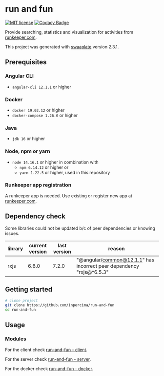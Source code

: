# run and fun

[![MIT license](https://img.shields.io/badge/license-MIT-blue.svg)](./LICENSE.md)
[![Codacy Badge](https://api.codacy.com/project/badge/Grade/2f2a5b3cb41e46328678cfc7c6d79f73)](https://www.codacy.com/app/inpercima/run-and-fun?utm_source=github.com&amp;utm_medium=referral&amp;utm_content=inpercima/run-and-fun&amp;utm_campaign=Badge_Grade)

Provide searching, statistics and visualization for activities from [runkeeper.com](http://runkeeper.com).

This project was generated with [swaaplate](https://github.com/inpercima/swaaplate) version 2.3.1.

## Prerequisites

### Angular CLI

* `angular-cli 12.1.1` or higher

### Docker

* `docker 19.03.12` or higher
* `docker-compose 1.26.0` or higher

### Java

* `jdk 16` or higher

### Node, npm or yarn

* `node 14.16.1` or higher in combination with
  * `npm 6.14.12` or higher or
  * `yarn 1.22.5` or higher, used in this repository

### Runkeeper app registration

A runkeeper app is needed.
Use existing or register new app at [runkeeper.com](http://runkeeper.com/partner/applications).

## Dependency check

Some libraries could not be updated b/c of peer dependencies or knowing issues.

| library    | current version | last version | reason |
| ---------- | --------------- | ------------ | ------ |
| rxjs       | 6.6.0           | 7.2.0        | "@angular/common@12.1.1" has incorrect peer dependency "rxjs@^6.5.3" |

## Getting started

```bash
# clone project
git clone https://github.com/inpercima/run-and-fun
cd run-and-fun
```

## Usage

### Modules

For the client check [run-and-fun - client](./client).

For the server check [run-and-fun - server](./server).

For the docker check [run-and-fun - docker](./README_docker.md).
